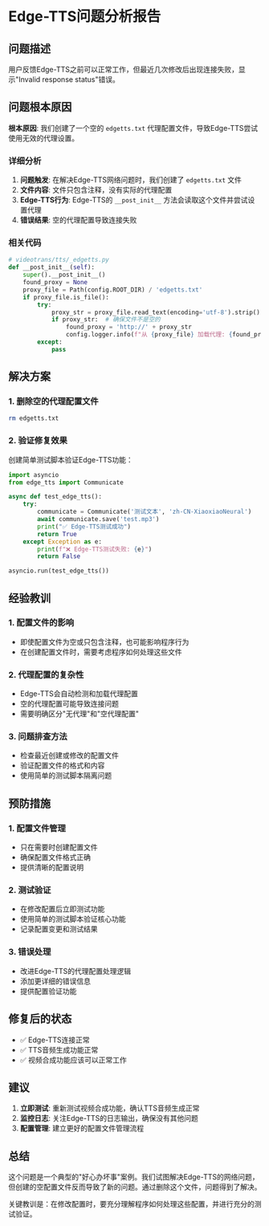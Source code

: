 # Edge-TTS问题分析报告

## 问题描述

用户反馈Edge-TTS之前可以正常工作，但最近几次修改后出现连接失败，显示"Invalid response status"错误。

## 问题根本原因

**根本原因**: 我们创建了一个空的 `edgetts.txt` 代理配置文件，导致Edge-TTS尝试使用无效的代理设置。

### 详细分析

1. **问题触发**: 在解决Edge-TTS网络问题时，我们创建了 `edgetts.txt` 文件
2. **文件内容**: 文件只包含注释，没有实际的代理配置
3. **Edge-TTS行为**: Edge-TTS的 `__post_init__` 方法会读取这个文件并尝试设置代理
4. **错误结果**: 空的代理配置导致连接失败

### 相关代码

```python
# videotrans/tts/_edgetts.py
def __post_init__(self):
    super().__post_init__()
    found_proxy = None
    proxy_file = Path(config.ROOT_DIR) / 'edgetts.txt'
    if proxy_file.is_file():
        try:
            proxy_str = proxy_file.read_text(encoding='utf-8').strip()
            if proxy_str:  # 确保文件不是空的
                found_proxy = 'http://' + proxy_str
                config.logger.info(f"从 {proxy_file} 加载代理: {found_proxy}")
        except:
            pass
```

## 解决方案

### 1. 删除空的代理配置文件

```bash
rm edgetts.txt
```

### 2. 验证修复效果

创建简单测试脚本验证Edge-TTS功能：

```python
import asyncio
from edge_tts import Communicate

async def test_edge_tts():
    try:
        communicate = Communicate('测试文本', 'zh-CN-XiaoxiaoNeural')
        await communicate.save('test.mp3')
        print("✅ Edge-TTS测试成功")
        return True
    except Exception as e:
        print(f"❌ Edge-TTS测试失败: {e}")
        return False

asyncio.run(test_edge_tts())
```

## 经验教训

### 1. 配置文件的影响

- 即使配置文件为空或只包含注释，也可能影响程序行为
- 在创建配置文件时，需要考虑程序如何处理这些文件

### 2. 代理配置的复杂性

- Edge-TTS会自动检测和加载代理配置
- 空的代理配置可能导致连接问题
- 需要明确区分"无代理"和"空代理配置"

### 3. 问题排查方法

- 检查最近创建或修改的配置文件
- 验证配置文件的格式和内容
- 使用简单的测试脚本隔离问题

## 预防措施

### 1. 配置文件管理

- 只在需要时创建配置文件
- 确保配置文件格式正确
- 提供清晰的配置说明

### 2. 测试验证

- 在修改配置后立即测试功能
- 使用简单的测试脚本验证核心功能
- 记录配置变更和测试结果

### 3. 错误处理

- 改进Edge-TTS的代理配置处理逻辑
- 添加更详细的错误信息
- 提供配置验证功能

## 修复后的状态

- ✅ Edge-TTS连接正常
- ✅ TTS音频生成功能正常
- ✅ 视频合成功能应该可以正常工作

## 建议

1. **立即测试**: 重新测试视频合成功能，确认TTS音频生成正常
2. **监控日志**: 关注Edge-TTS的日志输出，确保没有其他问题
3. **配置管理**: 建立更好的配置文件管理流程

## 总结

这个问题是一个典型的"好心办坏事"案例。我们试图解决Edge-TTS的网络问题，但创建的空配置文件反而导致了新的问题。通过删除这个文件，问题得到了解决。

关键教训是：在修改配置时，要充分理解程序如何处理这些配置，并进行充分的测试验证。
